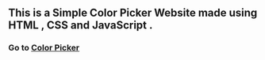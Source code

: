 <h2> This is a Simple Color Picker Website made using HTML , CSS and JavaScript . </h2>


<h3> Go to <a target="blank" href="https://pickrandomcolor.netlify.app">Color Picker</a> </h3>

